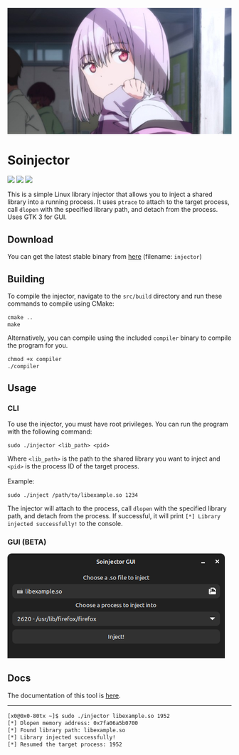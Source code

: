 <p allign="center">
  <img src="img/akane.jpg">
  <h1>Soinjector</h1>
  <div>
    <img src="https://img.shields.io/badge/license-unlicense-green">
    <img src="https://img.shields.io/github/languages/code-size/meth1337/soinjector">
    <img src="https://img.shields.io/badge/language-C-lightgrey">
  </div>
</p>

This is a simple Linux library injector that allows you to inject a shared library into a running process. It uses `ptrace` to attach to the target process, call `dlopen` with the specified library path, and detach from the process. Uses GTK 3 for GUI.

## Download
You can get the latest stable binary from [here](https://github.com/meth1337/soinjector/releases/latest) (filename: `injector`)

## Building
To compile the injector, navigate to the `src/build` directory and run these commands to compile using CMake:
```
cmake ..
make
```
Alternatively, you can compile using the included `compiler` binary to compile the program for you.
```
chmod +x compiler
./compiler
```

## Usage
### CLI
To use the injector, you must have root privileges. You can run the program with the following command:
```
sudo ./injector <lib_path> <pid>
```
Where `<lib_path>` is the path to the shared library you want to inject and `<pid>` is the process ID of the target process.<br><br>
Example:
```
sudo ./inject /path/to/libexample.so 1234
```
The injector will attach to the process, call `dlopen` with the specified library path, and detach from the process. If successful, it will print `[*] Library injected successfully!` to the console.

### GUI (BETA)
![gui](img/gui.jpg)

## Docs
The documentation of this tool is [here](https://github.com/meth1337/soinjector/wiki).

  ---
  ```
  [x0@0x0-80tx ~]$ sudo ./injector libexample.so 1952
  [*] Dlopen memory address: 0x7fa06a5b0700
  [*] Found library path: libexample.so
  [*] Library injected successfully!
  [*] Resumed the target process: 1952
  ```
